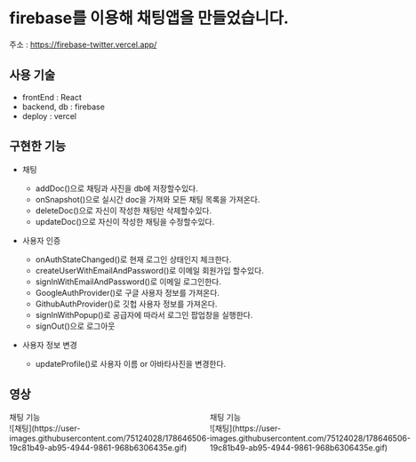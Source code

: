 # firebase를 이용해 채팅앱을 만들었습니다.

주소 : https://firebase-twitter.vercel.app/

## 사용 기술

- frontEnd : React
- backend, db : firebase
- deploy : vercel

## 구현한 기능

  + 채팅
   
    - addDoc()으로 채팅과 사진을 db에 저장할수있다.
    - onSnapshot()으로 실시간 doc을 가져와 모든 채팅 목록을 가져온다.
    - deleteDoc()으로 자신이 작성한 채팅만 삭제할수있다.
    - updateDoc()으로 자신이 작성한 채팅을 수정할수있다.
 
 
  + 사용자 인증
  
    - onAuthStateChanged()로 현재 로그인 상태인지 체크한다.
    - createUserWithEmailAndPassword()로 이메일 회원가입 할수있다.
    - signInWithEmailAndPassword()로 이메일 로그인한다.
    - GoogleAuthProvider()로 구글 사용자 정보를 가져온다.
    - GithubAuthProvider()로 깃헙 사용자 정보를 가져온다.
    - signInWithPopup()로 공급자에 따라서 로그인 팝업창을 실행한다.
    - signOut()으로 로그아웃 
  
  
  + 사용자 정보 변경
  
    - updateProfile()로 사용자 이름 or 아바타사진을 변경한다.
    
 ## 영상

<div style="display: flex;">
  <div>
    <div>채팅 기능</div>
   ![채팅](https://user-images.githubusercontent.com/75124028/178646506-19c81b49-ab95-4944-9861-968b6306435e.gif)
  </div>
  <div>
    <div>채팅 기능</div>
   ![채팅](https://user-images.githubusercontent.com/75124028/178646506-19c81b49-ab95-4944-9861-968b6306435e.gif)
  </div>
</div>

